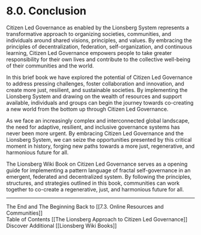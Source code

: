 # 8.0. Conclusion

Citizen Led Governance as enabled by the Lionsberg System represents a transformative approach to organizing societies, communities, and individuals around shared visions, principles, and values. By embracing the principles of decentralization, federation, self-organization, and continuous learning, Citizen Led Governance empowers people to take greater responsibility for their own lives and contribute to the collective well-being of their communities and the world.

In this brief book we have explored the potential of Citizen Led Governance to address pressing challenges, foster collaboration and innovation, and create more just, resilient, and sustainable societies. By implementing the Lionsberg System and drawing on the wealth of resources and support available, individuals and groups can begin the journey towards co-creating a new world from the bottom up through Citizen Led Governance.

As we face an increasingly complex and interconnected global landscape, the need for adaptive, resilient, and inclusive governance systems has never been more urgent. By embracing Citizen Led Governance and the Lionsberg System, we can seize the opportunities presented by this critical moment in history, forging new paths towards a more just, regenerative, and harmonious future for all.

The Lionsberg Wiki Book on Citizen Led Governance serves as a opening guide for implementing a pattern language of fractal self-governance in an emergent, federated and decentralized system. By following the principles, structures, and strategies outlined in this book, communities can work together to co-create a regenerative, just, and harmonious future for all.  

___

The End and The Beginning
Back to [[7.3. Online Resources and Communities]]  
Table of Contents [[The Lionsberg Approach to Citizen Led Governance]]
Discover Additional [[Lionsberg Wiki Books]]  